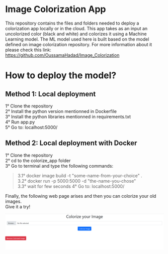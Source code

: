 # Image Colorization App
This repository contains the files and folders needed to deploy a colorization app locally or in the cloud.
This app takes as an input an uncolorized color (black and white) and colorizes it using a Machine Learning model. 
The ML model used here is built based on the model defined on image colorization repository. For more information about it please check this link: https://github.com/OussamaHadad/Image_Colorization

# How to deploy the model?
## Method 1:  Local deployment
1° Clone the repository <br>
2° Install the python version mentionned in Dockerfile <br>
3° Install the python libraries mentionned in requirements.txt <br>
4° Run app.py <br>
5° Go to: localhost:5000/

## Method 2: Local deployment with Docker
1° Clone the repository <br>
2° cd to the colorize_app folder <br>
3° Go to terminal and type the following commands: <br>
  >3.1° docker image build -t "some-name-from-your-choice" . <br>
  >3.2° docker run -p 5000:5000 -d "the-name-you-chose" <br>
  >3.3° wait for few seconds
4° Go to: localhost:5000/

Finally, the following web page arises and then you can colorize your old images. <br>
Give it a try!
<div style="display: flex; justify-content: space-between;">
  <img src="web_app_image.png">
</div>
